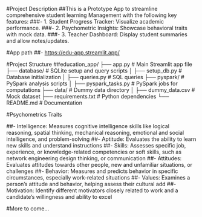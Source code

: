 #Project Description
##This is a Prototype App to streamline comprehensive student learning Management with the following key features:
###- 1. Student Progress Tracker: Visualize academic performance.
###- 2. Psychometric Insights: Showcase behavioral traits with mock data.
###- 3. Teacher Dashboard: Display student summaries and allow notes/updates. 

#App path 
##- https://edu-app.streamlit.app/

#Project Structure 
##education_app/
├── app.py                 # Main Streamlit app file
├── database/              # SQLite setup and query scripts
│   ├── setup_db.py        # Database initialization
│   ├── queries.py         # SQL queries
├── pyspark/               # PySpark analysis scripts
│   ├── pyspark_tasks.py   # PySpark jobs for computations
├── data/                  # Dummy data directory
│   ├── dummy_data.csv     # Mock dataset
├── requirements.txt       # Python dependencies
└── README.md              # Documentation

#Psychometrics Traits 

##- Intelligence: Measures cognitive intelligence skills like logical reasoning, spatial thinking, mechanical reasoning, emotional and social intelligence, and problem-solving
##- Aptitude: Evaluates the ability to learn new skills and understand instructions
##- Skills: Assesses specific job, experience, or knowledge-related competencies or soft skills, such as network engineering design thinking, or communication
##- Attitudes: Evaluates attitudes towards other people, new and unfamiliar situations, or challenges
##- Behavior: Measures and predicts behavior in specific circumstances, especially work-related situations
##- Values: Examines a person’s attitude and behavior, helping assess their cultural add
##- Motivation: Identify different motivators closely related to work and a candidate’s willingness and ability to excel

#More to come...
